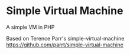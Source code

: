 # Simple Virtual Machine
A simple VM in PHP

Based on Terence Parr's simple-virtual-machine https://github.com/parrt/simple-virtual-machine
